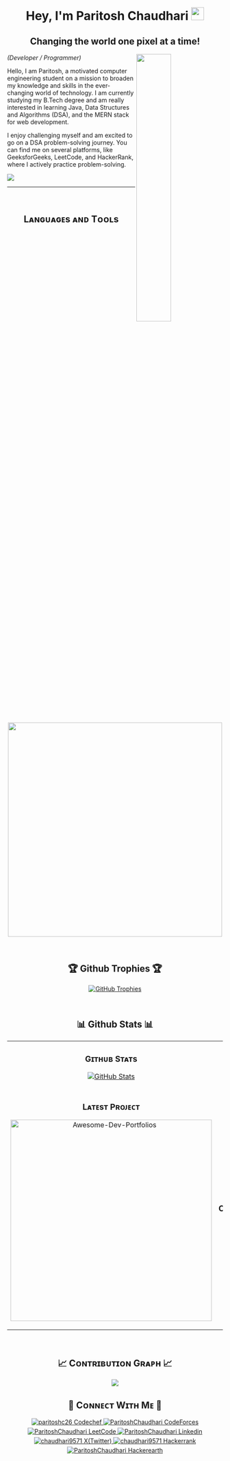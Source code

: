 <h1 align="center">Hey, I'm Paritosh Chaudhari <img src="https://raw.githubusercontent.com/aemmadi/aemmadi/master/wave.gif" width="30px"></h1> 
<h2 align="center">Changing the world one pixel at a time!</h2>

<!--Night Owl image-->
<div>
  <img align="right" width="40%" src="https://owlbertsio-resized.s3.amazonaws.com/Popper.psd.full.png">
</div>

<!--Header Name-->
*(Developer / Programmer)*
<br /> 

<!--Intro Start -->               
<p align="left">Hello, I am Paritosh, a motivated computer engineering student on a mission to broaden my knowledge and skills in the ever-changing world of technology. I am currently studying my B.Tech degree and am really interested in learning Java, Data Structures and Algorithms (DSA), and the MERN stack for web development.

I enjoy challenging myself and am excited to go on a DSA problem-solving journey. You can find me on several platforms, like GeeksforGeeks, LeetCode, and HackerRank, where I actively practice problem-solving.

</p>
<!--Intro End-->

<!--Profile Count Badge-->
![](https://komarev.com/ghpvc/?username=ParitoshChaudhari)

---
<br />

<!--Languages and Tools Section-->       
<h2 align="center">Lᴀɴɢᴜᴀɢᴇs ᴀɴᴅ Tᴏᴏʟs</h2> 
<p align="center">
<img width="500px"  src="https://skillicons.dev/icons?i=html,css,js,java,md,mongo,tailwind,nodejs,bootstrap,express,maven,mysql,postman,vercel,github,idea,docker,git,vscode,androidstudio,&perline=10"  />
</p>
<br />


<!--Trophies Section-->   
<h2 align="center">🏆 Github Trophies 🏆</h2>
<p align="center">
  <a href="https://github.com/ParitoshChaudhari/github-profile-trophy">
    <img src="https://github-profile-trophy.vercel.app/?username=ParitoshChaudhari&row=2&column=4&margin-w=20&margin-h=20" alt="GitHub Trophies">
  </a>
</p>
<br />

<!--Github stats Table--> 
<h2 align="center">📊 Github Stats 📊</h2>

<table width="100%">
  <tr>
    <td width="50%">
      <h3 align="center"><strong>Gɪᴛʜᴜʙ Sᴛᴀᴛs</strong></h3>
      <p align="center">
        <a href="https://github.com/ParitoshChaudhari">
          <img align="center" src="https://github-readme-stats.vercel.app/api?username=ParitoshChaudhari&count_private=true&show_icons=true&theme=nightowl" alt="GitHub Stats" />
        </a>
      </p>
    </td>
    <td width="50%">
      <h3 align="center"><strong>Sᴛʀᴇᴀᴋ Sᴛᴀᴛs</strong></h3>
      <p align="center">
        <a href="https://github.com/ParitoshChaudhari">
          <img align="center" src="https://streak-stats.demolab.com?user=ParitoshChaudhari&theme=nightowl" alt="Streak Stats" />
        </a>
      </p>
    </td>
  </tr>
  <tr>
    <td width="50%">
      <h3 align="center"><strong>Lᴀᴛᴇsᴛ Pʀᴏᴊᴇᴄᴛ</strong></h3>
      <p align="center">
        <a href="https://github.com/ParitoshChaudhari/Awesome-Dev-Portfolios">
          <img align="center" width="470" src="https://github-readme-stats.vercel.app/api/pin/?username=ParitoshChaudhari&repo=ecosense&theme=nightowl&show_owner=true" alt="Awesome-Dev-Portfolios" />
        </a>
      </p>
    </td>
    <td width="50%">
      <h3 align="center"><strong>Tᴏᴘ Cᴏɴᴛʀɪʙᴜᴛɪᴏɴs</strong></h3>
      <p align="center">
        <a href="https://github.com/ParitoshChaudhari">
          <img align="center" src="https://github-contributor-stats.vercel.app/api?username=ParitoshChaudhari&limit=3&theme=nightowl&show_owner=true&combine_all_yearly_contributions=true" alt="Top Repo" />
        </a>
      </p>
    </td>
  </tr>
</table>
<br />

<!--Contribution Graph-->
<h2 align="center">📈 Cᴏɴᴛʀɪʙᴜᴛɪᴏɴ Gʀᴀᴘʜ 📈</h2>
<div align="center">
    <img src="https://github-readme-activity-graph.vercel.app/graph?username=ParitoshChaudhari&bg_color=011627&color=79d3c3&line=c792ea&point=ffeb95&area=true&hide_border=false" border-radius="15">
</div>





<!--Contact Section--> 

<h2 align="center">🤝 Cᴏɴɴᴇᴄᴛ Wɪᴛʜ Mᴇ 🤝 </h2>
<div align="center">

<a href="https://www.codechef.com/users/paritoshc26" target="_blank">
<img src="https://img.shields.io/badge/Codechef-%23B92B27.svg?&style=for-the-badge&logo=Codechef&logoColor=white" alt="paritoshc26 Codechef" style="margin-bottom: 5px;" />
</a>

<a href="https://codeforces.com/profile/ParitoshChaudhari" target="_blank">
<img src="https://img.shields.io/badge/Codeforces-445f9d?style=for-the-badge&logo=Codeforces&logoColor=white" alt="ParitoshChaudhari CodeForces" style="margin-bottom: 5px;" />
</a>

<a href="https://leetcode.com/ParitoshChaudhari/" target="_blank">
<img src="https://img.shields.io/badge/-LeetCode-FFA116?style=for-the-badge&logo=LeetCode&logoColor=black" alt="ParitoshChaudhari LeetCode" style="margin-bottom: 5px;" />
</a>

<a href="https://www.linkedin.com/in/paritosh-chaudhari/" target="_blank">
<img src="https://img.shields.io/badge/LinkedIn-0077B5?style=for-the-badge&logo=linkedin&logoColor=white" alt="ParitoshChaudhari Linkedin" style="margin-bottom: 5px;" />
</a>

<a href="https://twitter.com/chaudhari9571" target="_blank">
<img src="https://img.shields.io/badge/X-000000?style=for-the-badge&logo=x&logoColor=white" alt="chaudhari9571 X(Twitter)" style="margin-bottom: 5px;" />
</a>

<a href="https://www.hackerrank.com/profile/chaudhari9571" target="_blank">
<img src="https://img.shields.io/badge/-Hackerrank-2EC866?style=for-the-badge&logo=HackerRank&logoColor=white" alt="chaudhari9571 Hackerrank" style="margin-bottom: 5px;" />
</a>

<a href="https://www.hackerearth.com/@ParitoshChaudhari/" target="_blank">
<img src="https://img.shields.io/badge/HackerEarth-%232C3454.svg?&style=for-the-badge&logo=HackerEarth&logoColor=Blue" alt="ParitoshChaudhari Hackerearth" style="margin-bottom: 5px;" />
</a>



</div>
<br/>


<!-- Todo -->
<!-- Adding New Skills (react,selenium,redis,jenkins) -->